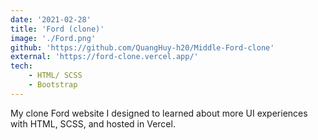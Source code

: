 ```yaml
---
date: '2021-02-28' 
title: 'Ford (clone)'
image: './Ford.png'
github: 'https://github.com/QuangHuy-h20/Middle-Ford-clone'
external: 'https://ford-clone.vercel.app/'
tech:
    - HTML/ SCSS
    - Bootstrap
---
```


My clone Ford website I designed to learned about more UI experiences with HTML, SCSS, and hosted in Vercel.